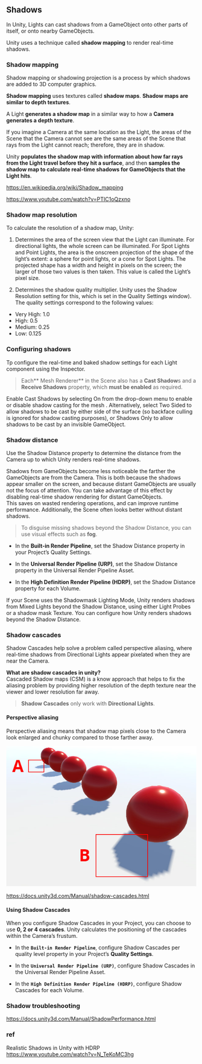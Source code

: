 ## Shadows
In Unity, Lights can cast shadows from a GameObject onto other parts of itself, or onto nearby GameObjects.

Unity uses a technique called **shadow mapping** to render real-time shadows.

### Shadow mapping
Shadow mapping or shadowing projection is a process by which shadows are added to 3D computer graphics.


**Shadow mapping** uses textures called **shadow maps**. **Shadow maps are similar to depth textures**. 

A Light **generates a shadow map** in a similar way to how a **Camera generates a depth texture**.

If you imagine a Camera at the same location as the Light, the areas of the Scene that the Camera cannot see are the same areas of the Scene that rays from the Light cannot reach; therefore, they are in shadow.
 

Unity **populates the shadow map with information about how far rays from the Light travel before they hit a surface**, and then **samples the shadow map to calculate real-time shadows for GameObjects that the Light hits**.

https://en.wikipedia.org/wiki/Shadow_mapping

https://www.youtube.com/watch?v=PTIC1oQzxno

### Shadow map resolution

To calculate the resolution of a shadow map, Unity:

1. Determines the area of the screen view that the Light can illuminate. For directional lights, the whole screen can be illuminated. For Spot Lights and Point Lights, the area is the onscreen projection of the shape of the light’s extent: a sphere for point lights, or a cone for Spot Lights. The projected shape has a width and height in pixels on the screen; the larger of those two values is then taken. This value is called the Light’s pixel
 size.

2. Determines the shadow quality multiplier. Unity uses the Shadow Resolution setting for this, which is set in the Quality Settings window). The quality settings correspond to the following values:

- Very High: 1.0
- High: 0.5
- Medium: 0.25
- Low: 0.125

### Configuring shadows
Tp configure the real-time and baked shadow settings for each Light component using the Inspector.


> Each** Mesh Renderer** in the Scene also has a **Cast Shadow**s and a **Receive Shadows** property, which **must be enabled** as required.

Enable Cast Shadows by selecting On from the drop-down menu to enable or disable shadow casting for the mesh
. Alternatively, select Two Sided to allow shadows to be cast by either side of the surface (so backface culling is ignored for shadow casting purposes), or Shadows Only to allow shadows to be cast by an invisible GameObject.


### Shadow distance

Use the Shadow Distance property to determine the distance from the Camera up to which Unity renders real-time shadows.

Shadows from GameObjects
 become less noticeable the farther the GameObjects are from the Camera. This is both because the shadows appear smaller on the screen, and because distant GameObjects are usually not the focus of attention. You can take advantage of this effect by disabling real-time shadow rendering for distant GameObjects.  
This saves on wasted rendering operations, and can improve runtime performance. Additionally, the Scene
 often looks better without distant shadows.
 
> To disguise missing shadows beyond the Shadow Distance, you can use visual effects such as **fog**.
 
 
- In the **Built-in Render Pipeline**, set the Shadow Distance property in your Project’s Quality Settings.

- In the **Universal Render Pipeline (URP)**, set the Shadow Distance property in the Universal Render Pipeline Asset.

- In the **High Definition Render Pipeline (HDRP)**, set the Shadow Distance property for each Volume.


If your Scene uses the Shadowmask Lighting Mode, Unity renders shadows from Mixed Lights
 beyond the Shadow Distance, using either Light Probes
 or a shadow mask Texture. You can configure how Unity renders shadows beyond the Shadow Distance.

### Shadow cascades
Shadow Cascades help solve a problem called perspective aliasing, where real-time shadows from Directional Lights appear pixelated when they are near the Camera.

**What are shadow cascades in unity?** \
Cascaded Shadow maps (CSM) is a know approach that helps to fix the aliasing problem by providing higher resolution of the depth texture near the viewer and lower resolution far away.

> **Shadow Cascades** only work with **Directional Lights**.

#### Perspective aliasing
Perspective aliasing means that shadow map pixels close to the Camera look enlarged and chunky compared to those farther away.

![](./img/DirShadowAliasing.jpg)

https://docs.unity3d.com/Manual/shadow-cascades.html


#### Using Shadow Cascades
When you configure Shadow Cascades in your Project, you can choose to use **0, 2 or 4 cascades**. Unity calculates the positioning of the cascades within the Camera’s frustum.

- In the **`Built-in Render Pipeline`**, configure Shadow Cascades per quality level property in your Project’s **Quality Settings**.

- In the **`Universal Render Pipeline (URP)`**, configure Shadow Cascades in the Universal Render Pipeline Asset.

- In the **`High Definition Render Pipeline (HDRP)`**, configure Shadow Cascades for each Volume.

### Shadow troubleshooting
https://docs.unity3d.com/Manual/ShadowPerformance.html

### ref
Realistic Shadows in Unity with HDRP \
https://www.youtube.com/watch?v=N_TeKoMC3hg


